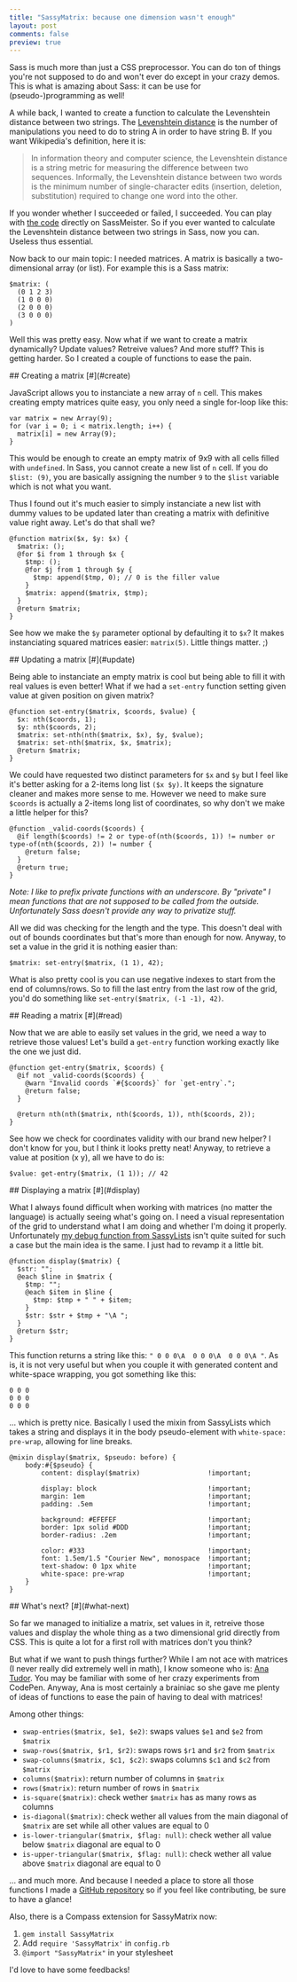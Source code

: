 ```yaml
---
title: "SassyMatrix: because one dimension wasn't enough"
layout: post
comments: false
preview: true
---
```

<section>
Sass is much more than just a CSS preprocessor. You can do ton of things you're not supposed to do and won't ever do except in your crazy demos. This is what is amazing about Sass: it can be use for (pseudo-)programming as well!

A while back, I wanted to create a function to calculate the Levenshtein distance between two strings. The [Levenshtein distance](http://en.wikipedia.org/wiki/Levenshtein_distance) is the number of manipulations you need to do to string A in order to have string B. If you want Wikipedia's definition, here it is:

> In information theory and computer science, the Levenshtein distance is a string metric for measuring the difference between two sequences. Informally, the Levenshtein distance between two words is the minimum number of single-character edits (insertion, deletion, substitution) required to change one word into the other.

If you wonder whether I succeeded or failed, I succeeded. You can play with [the code](http://sassmeister.com/gist/8334461) directly on SassMeister. So if you ever wanted to calculate the Levenshtein distance between two strings in Sass, now you can. Useless thus essential.

Now back to our main topic: I needed matrices. A matrix is basically a two-dimensional array (or list). For example this is a Sass matrix:

<pre class="language-scss"><code>$matrix: (
  (0 1 2 3)
  (1 0 0 0)
  (2 0 0 0)
  (3 0 0 0)
)</code></pre>

Well this was pretty easy. Now what if we want to create a matrix dynamically? Update values? Retreive values? And more stuff? This is getting harder. So I created a couple of functions to ease the pain. 
</section>
<section id="create">
## Creating a matrix [#](#create)

JavaScript allows you to instanciate a new array of `n` cell. This makes creating empty matrices quite easy, you only need a single for-loop like this:
<pre class="language-javascript"><code>var matrix = new Array(9);
for (var i = 0; i &lt; matrix.length; i++) {
  matrix[i] = new Array(9);
}</code></pre>

This would be enough to create an empty matrix of 9x9 with all cells filled with `undefined`. In Sass, you cannot create a new list of `n` cell. If you do `$list: (9)`, you are basically assigning the number `9` to the `$list` variable which is not what you want.

Thus I found out it's much easier to simply instanciate a new list with dummy values to be updated later than creating a matrix with definitive value right away. Let's do that shall we?

<pre class="language-scss"><code>@function matrix($x, $y: $x) {
  $matrix: ();
  @for $i from 1 through $x {
    $tmp: ();
    @for $j from 1 through $y {
      $tmp: append($tmp, 0); // 0 is the filler value
    }
    $matrix: append($matrix, $tmp);
  }
  @return $matrix;
}</code></pre>

See how we make the `$y` parameter optional by defaulting it to `$x`? It makes instanciating squared matrices easier: `matrix(5)`. Little things matter. ;)
</section>
<section id="update">
## Updating a matrix [#](#update)

Being able to instanciate an empty matrix is cool but being able to fill it with real values is even better! What if we had a `set-entry` function setting given value at given position on given matrix?

<pre class="language-scss"><code>@function set-entry($matrix, $coords, $value) {
  $x: nth($coords, 1);
  $y: nth($coords, 2);
  $matrix: set-nth(nth($matrix, $x), $y, $value);
  $matrix: set-nth($matrix, $x, $matrix);
  @return $matrix;
}</code></pre>

We could have requested two distinct parameters for `$x` and `$y` but I feel like it's better asking for a 2-items long list `($x $y)`. It keeps the signature cleaner and makes more sense to me. However we need to make sure `$coords` is actually a 2-items long list of coordinates, so why don't we make a little helper for this?

<pre class="language-scss"><code>@function _valid-coords($coords) {
  @if length($coords) != 2 or type-of(nth($coords, 1)) != number or type-of(nth($coords, 2)) != number {
    @return false;
  }
  @return true;
}</code></pre>

*Note: I like to prefix private functions with an underscore. By "private" I mean functions that are not supposed to be called from the outside. Unfortunately Sass doesn't provide any way to privatize stuff.*

All we did was checking for the length and the type. This doesn't deal with out of bounds coordinates but that's more than enough for now. Anyway, to set a value in the grid it is nothing easier than:

<pre class="language-scss"><code>$matrix: set-entry($matrix, (1 1), 42);</code></pre>

What is also pretty cool is you can use negative indexes to start from the end of columns/rows. So to fill the last entry from the last row of the grid, you'd do something like `set-entry($matrix, (-1 -1), 42)`.
</section>
<section id="read">
## Reading a matrix [#](#read)

Now that we are able to easily set values in the grid, we need a way to retrieve those values! Let's build a `get-entry` function working exactly like the one we just did.

<pre class="language-scss"><code>@function get-entry($matrix, $coords) {
  @if not _valid-coords($coords) {
    @warn "Invalid coords `#{$coords}` for `get-entry`.";
    @return false;
  }

  @return nth(nth($matrix, nth($coords, 1)), nth($coords, 2));
}</code></pre>

See how we check for coordinates validity with our brand new helper? I don't know for you, but I think it looks pretty neat! Anyway, to retrieve a value at position (x y), all we have to do is:

<pre class="language-scss"><code>$value: get-entry($matrix, (1 1)); // 42</code></pre>
</section>
<section id="display">
## Displaying a matrix [#](#display)

What I always found difficult when working with matrices (no matter the language) is actually seeing what's going on. I need a visual representation of the grid to understand what I am doing and whether I'm doing it properly. Unfortunately [my debug function from SassyLists](https://github.com/Team-Sass/SassyLists/blob/master/stylesheets/SassyLists/_debug.scss) isn't quite suited for such a case but the main idea is the same. I just had to revamp it a little bit.

<pre class="language-scss"><code>@function display($matrix) {
  $str: "";
  @each $line in $matrix {
    $tmp: "";
    @each $item in $line {
      $tmp: $tmp + " " + $item;
    }
    $str: $str + $tmp + "\A ";
  }
  @return $str;
}</code></pre>

This function returns a string like this: `" 0 0 0\A  0 0 0\A  0 0 0\A "`. As is, it is not very useful but when you couple it with generated content and white-space wrapping, you got something like this:

<pre><code>0 0 0
0 0 0
0 0 0</code></pre>

... which is pretty nice. Basically I used the mixin from SassyLists which takes a string and displays it in the body pseudo-element with `white-space: pre-wrap`, allowing for line breaks.

<pre class="language-scss"><code>@mixin display($matrix, $pseudo: before) {
    body:#{$pseudo} {
        content: display($matrix)                 !important;

        display: block                            !important;
        margin: 1em                               !important;
        padding: .5em                             !important;

        background: #EFEFEF                       !important;
        border: 1px solid #DDD                    !important;
        border-radius: .2em                       !important;

        color: #333                               !important;
        font: 1.5em/1.5 "Courier New", monospace  !important;
        text-shadow: 0 1px white                  !important;
        white-space: pre-wrap                     !important;
    }
}</code></pre>
</section>
<section id="what-next">
## What's next? [#](#what-next)

So far we managed to initialize a matrix, set values in it, retreive those values and display the whole thing as a two dimensional grid directly from CSS. This is quite a lot for a first roll with matrices don't you think?

But what if we want to push things further? While I am not ace with matrices (I never really did extremely well in math), I know someone who is: [Ana Tudor](https://twitter.com/thebabydino). You may be familiar with some of her crazy experiments from CodePen. Anyway, Ana is most certainly a brainiac so she gave me plenty of ideas of functions to ease the pain of having to deal with matrices!

Among other things:
* `swap-entries($matrix, $e1, $e2)`: swaps values `$e1` and `$e2` from `$matrix`
* `swap-rows($matrix, $r1, $r2)`: swaps rows `$r1` and `$r2` from `$matrix`
* `swap-columns($matrix, $c1, $c2)`: swaps columns `$c1` and `$c2` from `$matrix`
* `columns($matrix)`: return number of columns in `$matrix`
* `rows($matrix)`: return number of rows in `$matrix`
* `is-square($matrix)`: check wether `$matrix` has as many rows as columns
* `is-diagonal($matrix)`: check wether all values from the main diagonal of `$matrix` are set while all other values are equal to 0
* `is-lower-triangular($matrix, $flag: null)`: check wether all value below `$matrix` diagonal are equal to 0
* `is-upper-triangular($matrix, $flag: null)`: check wether all value above `$matrix` diagonal are equal to 0

... and much more. And because I needed a place to store all those functions I made a [GitHub repository](https://github.com/HugoGiraudel/SassyMatrix) so if you feel like contributing, be sure to have a glance!

Also, there is a Compass extension for SassyMatrix now:

1. `gem install SassyMatrix`
2. Add `require 'SassyMatrix'` in `config.rb`
3. `@import "SassyMatrix"` in your stylesheet

I'd love to have some feedbacks!
</section>
